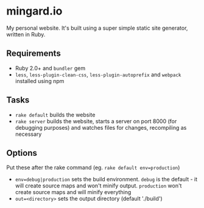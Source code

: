 # mingard.io
My personal website. It's built using a super simple static site generator,
written in Ruby.

## Requirements
- Ruby 2.0+ and `bundler` gem
- `less`, `less-plugin-clean-css`, `less-plugin-autoprefix` and `webpack`
  installed using npm

## Tasks
- `rake default` builds the website
- `rake server` builds the website, starts a server on port 8000 (for
  debugging purposes) and watches files for changes, recompiling as
  necessary

## Options
Put these after the rake command (eg. `rake default env=production`)
- `env=debug|production` sets the build environment. `debug` is the
  default - it will create source maps and won't minify output.
  `production` won't create source maps and will minify everything
- `out=<directory>` sets the output directory (default './build')
